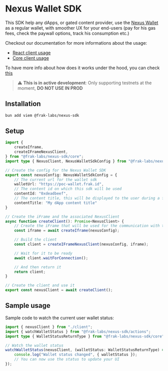 # Nexus Wallet SDK

This SDK help any dApps, or gated content provider, use the [Nexus Wallet](https://poc-wallet.frak.id/) as a regular wallet, with smoother UX for your end-users (pay for his gas fees, check the paywall options, track his consumption etc.)

Checkout our documentation for more informations about the usage:
 - [React client usage](https://docs.frak.id/wallet-sdk/how-to/client-react)
 - [Core client usage](https://docs.frak.id/wallet-sdk/how-to/client-core)

To have more info about how does it works under the hood, you can check [this](https://docs.frak.id/wallet-sdk/under-the-hood)

> :warning: **This is in active development**: Only supporting testnets at the moment, **DO NOT USE IN PROD**


## Installation

```bash
bun add viem @frak-labs/nexus-sdk
```

## Setup

```ts
import {
    createIframe,
    createIFrameNexusClient,
} from "@frak-labs/nexus-sdk/core";
import type { NexusClient, NexusWalletSdkConfig } from "@frak-labs/nexus-sdk/core";

// Create the config for the Nexus Wallet SDK
export const nexusConfig: NexusWalletSdkConfig = {
    // The current url for the wallet sdk
    walletUrl: "https://poc-wallet.frak.id",
    // The content id on which this sdk will be used
    contentId: "0xdeadbeef",
    // The content title, this will be displayed to the user during a few registration steps
    contentTitle: "My dApp content title"
}

// Create the iFrame and the associated NexusClient
async function createClient(): Promise<NexusClient> {
    // Create the iFrame that will be used for the communication with the nexus wallet
    const iframe = await createIframe(nexusConfig);

    // Build the client
    const client = createIFrameNexusClient(nexusConfig, iframe);

    // Wait for it to be ready
    await client.waitForConnection();

    // And then return it
    return client;
}

// Create the client and use it
export const nexusClient = await createClient();
```

## Sample usage

Sample code to watch the current user wallet status:

```ts
import { nexusClient } from "./client";
import { watchWalletStatus } from "@frak-labs/nexus-sdk/actions";
import type { WalletStatusReturnType } from "@frak-labs/nexus-sdk/core";

// Watch the wallet status
watchWalletStatus(nexusClient, (walletStatus: WalletStatusReturnType) => {
    console.log("Wallet status changed", { walletStatus });
    // You can now use the status to update your UI
});
```

